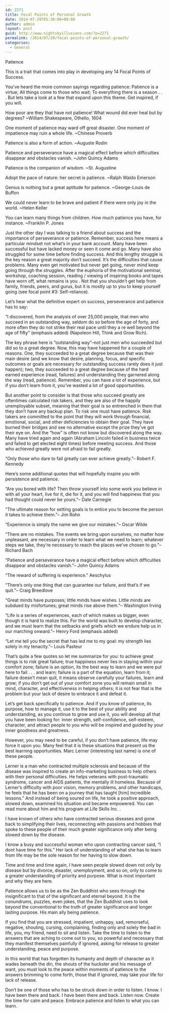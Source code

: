 ```yaml
---
id: 2271
title: Focal Points of Personal Growth
date: 2014-07-29T05:30:00+00:00
author: admin
layout: post
guid: http://www.nightskyillusions.com/?p=2271
permalink: /2014/07/29/focal-points-of-personal-growth/
categories:
  - General
---
```

Patience

This is a trait that comes into play in developing any 14 Focal Points of Success.

You’ve heard the more common sayings regarding patience: Patience is a virtue; All things come to those who wait; To everything there is a season . . . But lets take a look at a few that expand upon this theme. Get inspired, if you will.

How poor are they that have not patience! What wound did ever heal but by degrees? ~William Shakespeare, Othello, 1604

One moment of patience may ward off great disaster. One moment of impatience may ruin a whole life. ~Chinese Proverb

Patience is also a form of action. ~Auguste Rodin

Patience and perseverance have a magical effect before which difficulties disappear and obstacles vanish. ~John Quincy Adams

Patience is the companion of wisdom. ~St. Augustine

Adopt the pace of nature: her secret is patience. ~Ralph Waldo Emerson

Genius is nothing but a great aptitude for patience. ~George-Louis de Buffon

We could never learn to be brave and patient if there were only joy in the world. ~Helen Keller

You can learn many things from children. How much patience you have, for instance. ~Franklin P. Jones

Just the other day I was talking to a friend about success and the importance of perseverance or patience. Remember, success here means a particular mindset not what’s in your bank account. Many have been successful but have lacked money or seen it come and go. Many have also struggled for some time before finding success. And this lengthy struggle is the key reason a great majority don’t succeed. It&#8217;s the difficulties that cause problems. Many even get motivated but never get going, never mind keep going through the struggles. After the euphoria of the motivational seminar, workshop, coaching session, reading / viewing of inspiring books and tapes have worn off, what remains is you . Not that you shouldn’t get help from family, friends, peers, and gurus, but it is mostly up to you to keep yourself going (see focal point #3: Self-reliance).

Let&#8217;s hear what the definitive expert on success, perseverance and patience has to say:

&#8220;I discovered, from the analysis of over 25,000 people, that men who succeed in an outstanding way, seldom do so before the age of forty, and more often they do not strike their real pace until they a re well beyond the age of fifty&#8221; (emphasis added) (Napoleon Hill, Think and Grow Rich).

The key phrase here is &#8220;outstanding way&#8221;&#8211;not just men who succeeded but did so to a great degree. Now, this may have happened for a couple of reasons. One, they succeeded to a great degree because that was their main desire (and we know that desire, planning, focus, and specific outcomes or goals are necessary for outstanding success rarely does it just happen); two, they succeeded to a great degree because of the hard earned experience (read, failures) and understanding they garnered along the way (read, patience). Remember, you can have a lot of experience, but if you don’t learn from it, you&#8217;ve wasted a lot of good opportunities.

But another point to consider is that those who succeed greatly are oftentimes calculated risk takers, and they are also of the happily unemployable subset, meaning that their goal is so entrenched in them that they don’t have any backup plan. To risk one must have patience. Risk takers are committed to the point that they will work through financial, emotional, social, and other deficiencies to obtain their goal. They have burned their bridges and see no alternative except the prize they’ve got their eye on. And the &#8220;how&#8221; is often not know but discovered along the way. Many have tried again and again (Abraham Lincoln failed in business twice and failed to get elected eight times) before meeting success. And those who achieved greatly were not afraid to fail greatly.

&#8220;Only those who dare to fail greatly can ever achieve greatly.&#8221;&#8211; Robert F. Kennedy

Here&#8217;s some additional quotes that will hopefully inspire you with persistence and patience.

&#8220;Are you bored with life? Then throw yourself into some work you believe in with all your heart, live for it, die for it, and you will find happiness that you had thought could never be yours.&#8221;&#8211; Dale Carnegie

&#8220;The ultimate reason for setting goals is to entice you to become the person it takes to achieve them.&#8221;&#8211; Jim Rohn

&#8220;Experience is simply the name we give our mistakes.&#8221;&#8211; Oscar Wilde

&#8220;There are no mistakes. The events we bring upon ourselves, no matter how unpleasant, are necessary in order to learn what we need to learn; whatever steps we take, they&#8217;re necessary to reach the places we&#8217;ve chosen to go.&#8221;&#8211; Richard Bach

&#8220;Patience and perseverance have a magical effect before which difficulties disappear and obstacles vanish.&#8221;&#8211; John Quincy Adams

&#8220;The reward of suffering is experience.&#8221; Aeschylus

&#8220;There&#8217;s only one thing that can guarantee our failure, and that&#8217;s if we quit.&#8221;&#8211; Craig Breedlove

&#8220;Great minds have purposes; little minds have wishes. Little minds are subdued by misfortunes; great minds rise above them.&#8221;&#8211; Washington Irving

&#8220;Life is a series of experiences, each of which makes us bigger, even though it is hard to realize this. For the world was built to develop character, and we must learn that the setbacks and griefs which we endure help us in our marching onward.&#8221;&#8211; Henry Ford (emphasis added)

&#8220;Let me tell you the secret that has led me to my goal: my strength lies solely in my tenacity.&#8221;&#8211; Louis Pasteur

That’s quite a few quotes so let me summarize for you: to achieve great things is to risk great failure; true happiness never lies in staying within your comfort zone; failure is an option, its the best way to learn and we were put here to fail . . . and learn; failure is a part of the equation, learn from it; failure doesn’t mean quit, it means observe carefully your failures, learn and grow; if you don’t get out of your comfort zone you will remain small in mind, character, and effectiveness in helping others; it is not fear that is the problem but your lack of desire to embrace it and defeat it.

Let&#8217;s get back specifically to patience. And if you know of patience, its purpose, how to manage it, use it to the best of your ability and understanding, as you continue to grow and use it, you will develop all that you have been looking for: inner strength, self-confidence, self-esteem, character, and attract people to you who will be inspired and guided by your inner goodness and greatness.

However, you may need to be careful, if you don&#8217;t have patience, life may force it upon you. Many feel that it is these situations that present us the best learning opportunities. Marc Lerner (interesting last name) is one of these people.

Lerner is a man who contracted multiple sclerosis and because of the disease was inspired to create an info-marketing business to help others with their personal difficulties. He helps veterans with post-traumatic syndrome, cancer and AIDS patients, the mentally ill homeless. Because of Lerner’s difficulty with poor vision, memory problems, and other handicaps, he feels that he has been on a journey that has taught [him] incredible lessons.&#8221; And instead of being soured on life, he took a positive approach, slowed down, examined his situation and became empowered. You can read more about him and his program at Life Skills Inc. .

I have known of others who have contracted serious diseases and gone back to simplifying their lives, reconnecting with passions and hobbies that spoke to these people of their much greater significance only after being slowed down by the disease.

I know a busy and successful woman who upon contracting cancer said, &#8220;I dont have time for this.&#8221; Her lack of understanding of what she has to learn from life may be the sole reason for her having to slow down.

Time and time and time again, I have seen people slowed down not only by disease but by divorce, disaster, unemployment, and so on, only to come to a greater understanding of priority and purpose. What is most important and why they are here.

Patience allows us to be as the Zen Buddhist who sees through the insignificant to that of the significant and eternal beyond. It is the conundrums, puzzles, even jokes, that the Zen Buddhist uses to look beyond the conventional to the truth of greater significance and longer lasting purpose. His main ally being patience.

If you find that you are stressed, impatient, unhappy, sad, remorseful, negative, shouting, cursing, complaining, finding only and solely the bad in life, you, my friend, need to sit and listen. Take the time to listen to the answers that are aching to come out to you, so powerful and necessary that they manifest themselves painfully if ignored, asking for release to greater understanding, peace and purpose.

In this world that has forgotten its humanity and depth of character as it wades beneath the din, the shouts of the huckster and his message of want, you must look to the peace within moments of patience to the answers brimming to come forth, those that if ignored, may take your life for lack of release.

Don’t be one of those who has to be struck down in order to listen. I know. I have been there and back. I have been there and back. Listen now. Create the time for calm and peace. Embrace patience and listen to what you can learn.